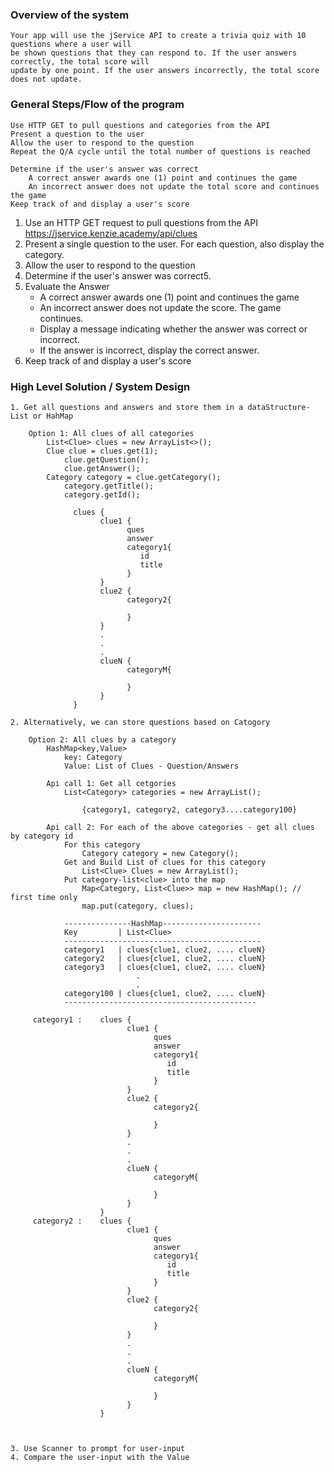 ### Overview of the system
    Your app will use the jService API to create a trivia quiz with 10 questions where a user will 
    be shown questions that they can respond to. If the user answers correctly, the total score will 
    update by one point. If the user answers incorrectly, the total score does not update.

### General Steps/Flow of the program

    Use HTTP GET to pull questions and categories from the API
    Present a question to the user
    Allow the user to respond to the question    
    Repeat the Q/A cycle until the total number of questions is reached

    Determine if the user's answer was correct
        A correct answer awards one (1) point and continues the game
        An incorrect answer does not update the total score and continues the game
    Keep track of and display a user's score


   1. Use an HTTP GET request to pull questions from the API
          https://jservice.kenzie.academy/api/clues
   2. Present a single question to the user.
          For each question, also display the category.
   3. Allow the user to respond to the question
   4. Determine if the user's answer was correct5.
   5. Evaluate the Answer  
      - A correct answer awards one (1) point and continues the game
      - An incorrect answer does not update the score. The game continues.
      - Display a message indicating whether the answer was correct or incorrect.
      - If the answer is incorrect, display the correct answer.
   6. Keep track of and display a user's score



### High Level Solution / System Design
    1. Get all questions and answers and store them in a dataStructure- List or HahMap
        
        Option 1: All clues of all categories
            List<Clue> clues = new ArrayList<>();
            Clue clue = clues.get(1);
                clue.getQuestion();
                clue.getAnswer();
            Category category = clue.getCategory();
                category.getTitle();
                category.getId();
            
                  clues {
                        clue1 {
                              ques
                              answer
                              category1{
                                 id
                                 title
                              }
                        }
                        clue2 {
                              category2{
                              
                              }
                        }
                        .
                        .
                        .
                        clueN {
                              categoryM{
                              
                              }
                        }
                  }                

    2. Alternatively, we can store questions based on Catogory 

        Option 2: All clues by a category
            HashMap<key,Value> 
                key: Category
                Value: List of Clues - Question/Answers

            Api call 1: Get all cetgories
                List<Category> categories = new ArrayList();

                    {category1, category2, category3....category100}

            Api call 2: For each of the above categories - get all clues by category id
                For this category
                    Category category = new Category();
                Get and Build List of clues for this category
                    List<Clue> Clues = new ArrayList();
                Put category-list<clue> into the map
                    Map<Category, List<Clue>> map = new HashMap(); // first time only
                    map.put(category, clues);
                
                ---------------HashMap----------------------
                Key         | List<Clue>
                --------------------------------------------
                category1   | clues{clue1, clue2, .... clueN}
                category2   | clues{clue1, clue2, .... clueN}
                category3   | clues{clue1, clue2, .... clueN}
                                .
                                .
                category100 | clues{clue1, clue2, .... clueN}
                -------------------------------------------

         category1 :    clues {
                              clue1 {
                                    ques
                                    answer
                                    category1{
                                       id
                                       title
                                    }
                              }
                              clue2 {
                                    category2{
                                    
                                    }
                              }
                              .
                              .
                              .
                              clueN {
                                    categoryM{
                                    
                                    }
                              }
                        } 
         category2 :    clues {
                              clue1 {
                                    ques
                                    answer
                                    category1{
                                       id
                                       title
                                    }
                              }
                              clue2 {
                                    category2{
                                    
                                    }
                              }
                              .
                              .
                              .
                              clueN {
                                    categoryM{
                                    
                                    }
                              }
                        } 

            

    3. Use Scanner to prompt for user-input
    4. Compare the user-input with the Value
    



